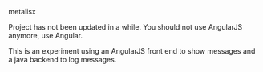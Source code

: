 metalisx

Project has not been updated in a while. You should not use AngularJS anymore, use Angular.

This is an experiment using an AngularJS front end to show messages and a java backend to log messages.
